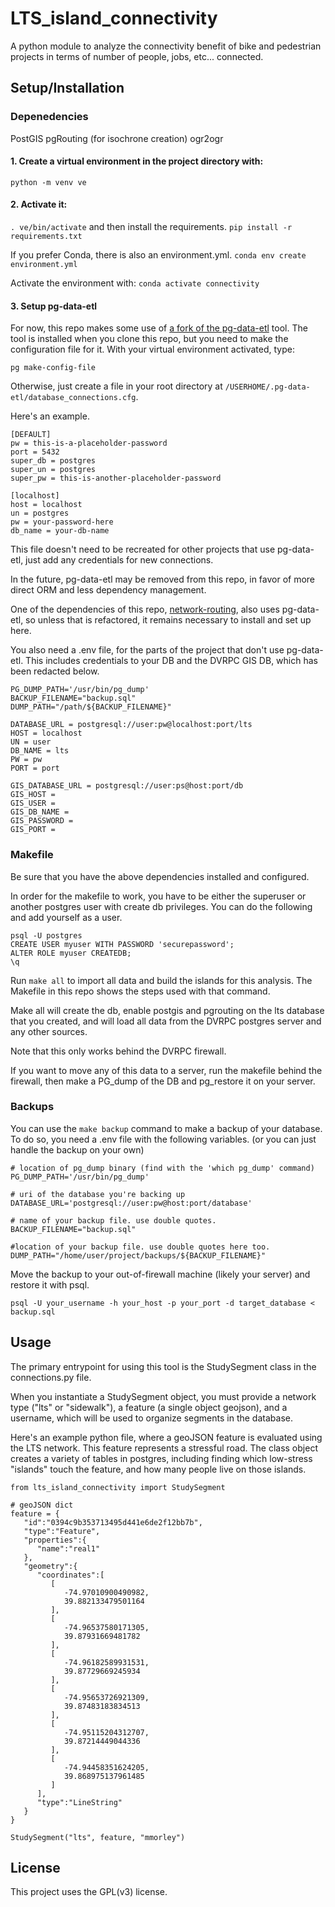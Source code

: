 # LTS_island_connectivity

A python module to analyze the connectivity benefit of bike and pedestrian projects in terms of number of people, jobs, etc... connected.

## Setup/Installation
### Depenedencies
PostGIS
pgRouting (for isochrone creation)
ogr2ogr


#### 1. Create a virtual environment in the project directory with:
```shell
python -m venv ve
```

#### 2. Activate it:
`. ve/bin/activate` and then install the requirements. `pip install -r requirements.txt`

If you prefer Conda, there is also an environment.yml.
`conda env create environment.yml` 

Activate the environment with:
`conda activate connectivity`

#### 3. Setup pg-data-etl
For now, this repo makes some use of [a fork of the pg-data-etl](https://github.com/mmorley0395/pg-data-etl) tool. The tool is installed when you clone this repo,
but you need to make the configuration file for it. With your virtual environment activated, type:

```shell
pg make-config-file
```

Otherwise, just create a file in your root directory at `/USERHOME/.pg-data-etl/database_connections.cfg`.

Here's an example.

```
[DEFAULT]
pw = this-is-a-placeholder-password
port = 5432
super_db = postgres
super_un = postgres
super_pw = this-is-another-placeholder-password

[localhost]
host = localhost
un = postgres
pw = your-password-here
db_name = your-db-name 
```

This file doesn't need to be recreated for other projects that use pg-data-etl, just add any credentials for new connections. 

In the future, pg-data-etl may be removed from this repo, in favor of more direct ORM and less dependency management. 

One of the dependencies of this repo, [network-routing](https://github.com/dvrpc/network-routing/tree/master/network_routing), also uses pg-data-etl, 
so unless that is refactored, it remains necessary to install and set up here.

You also need a .env file, for the parts of the project that don't use pg-data-etl. This includes credentials to your DB and the DVRPC GIS DB, which has been redacted below.

```
PG_DUMP_PATH='/usr/bin/pg_dump'
BACKUP_FILENAME="backup.sql"
DUMP_PATH="/path/${BACKUP_FILENAME}"

DATABASE_URL = postgresql://user:pw@localhost:port/lts
HOST = localhost
UN = user
DB_NAME = lts
PW = pw
PORT = port

GIS_DATABASE_URL = postgresql://user:ps@host:port/db
GIS_HOST = 
GIS_USER = 
GIS_DB_NAME = 
GIS_PASSWORD = 
GIS_PORT = 
```

### Makefile

Be sure that you have the above dependencies installed and configured.

In order for the makefile to work, you have to be either the superuser or another postgres user with create db privileges. You can do the following and add yourself as a user.
```
psql -U postgres
CREATE USER myuser WITH PASSWORD 'securepassword';
ALTER ROLE myuser CREATEDB;
\q
```

Run `make all` to import all data and build the islands for this analysis. The Makefile in this repo shows the steps used with that command.

Make all will create the db, enable postgis and pgrouting on the lts database that you created, and will load all data from the DVRPC postgres server and any other sources.

Note that this only works behind the DVRPC firewall.

If you want to move any of this data to a server, run the makefile behind the firewall, then make a PG_dump of the DB and pg_restore it on your server.

### Backups
You can use the `make backup` command to make a backup of your database. To do so, you need a .env file with the following variables. (or you can just handle the backup on your own)

```
# location of pg_dump binary (find with the 'which pg_dump' command)
PG_DUMP_PATH='/usr/bin/pg_dump' 

# uri of the database you're backing up
DATABASE_URL='postgresql://user:pw@host:port/database'

# name of your backup file. use double quotes.
BACKUP_FILENAME="backup.sql"

#location of your backup file. use double quotes here too.
DUMP_PATH="/home/user/project/backups/${BACKUP_FILENAME}"
```

Move the backup to your out-of-firewall machine (likely your server) and restore it with psql.

`psql -U your_username -h your_host -p your_port -d target_database < backup.sql`

## Usage
The primary entrypoint for using this tool is the StudySegment class in the connections.py file. 

When you instantiate a StudySegment object, you must provide a network type ("lts" or "sidewalk"), a feature (a single object geojson), and a username, which will be used to organize
segments in the database.

Here's an example python file, where a geoJSON feature is evaluated using the LTS network. This feature represents a stressful road. The class object creates a variety of tables in postgres, 
including finding which low-stress "islands" touch the feature, and how many people live on those islands. 

```
from lts_island_connectivity import StudySegment

# geoJSON dict
feature = {
   "id":"0394c9b353713495d441e6de2f12bb7b",
   "type":"Feature",
   "properties":{
      "name":"real1"
   },
   "geometry":{
      "coordinates":[
         [
            -74.97010900490982,
            39.882133479501164
         ],
         [
            -74.96537580171305,
            39.87931669481782
         ],
         [
            -74.96182589931531,
            39.87729669245934
         ],
         [
            -74.95653726921309,
            39.87483183834513
         ],
         [
            -74.95115204312707,
            39.87214449044336
         ],
         [
            -74.94458351624205,
            39.868975137961485
         ]
      ],
      "type":"LineString"
   }
}

StudySegment("lts", feature, "mmorley")
```

## License
This project uses the GPL(v3) license. 